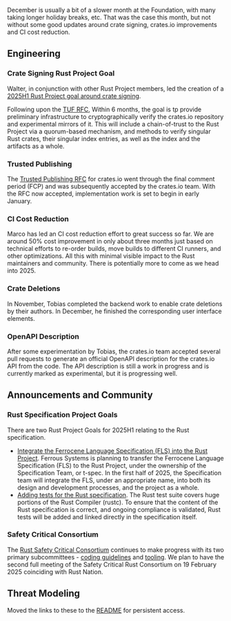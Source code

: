 December is usually a bit of a slower month at the Foundation, with many taking longer holiday breaks, etc. That was the case this month, but not without some good updates around crate signing, crates.io improvements and CI cost reduction.

## Engineering

### Crate Signing Rust Project Goal

Walter, in conjunction with other Rust Project members, led the creation of a [2025H1 Rust Project goal around crate signing](https://rust-lang.github.io/rust-project-goals/2025h1/verification-and-mirroring.html).

Following upon the [TUF RFC](https://github.com/rust-lang/rfcs/pull/3724), Within 6 months, the goal is tp provide preliminary infrastructure to cryptographically verify the crates.io repository and experimental mirrors of it. This will include a chain-of-trust to the Rust Project via a quorum-based mechanism, and methods to verify singular Rust crates, their singular index entries, as well as the index and the artifacts as a whole.

### Trusted Publishing

The [Trusted Publishing RFC](https://github.com/rust-lang/rfcs/pull/3691) for crates.io went through the final comment period (FCP) and was subsequently accepted by the crates.io team. With the RFC now accepted, implementation work is set to begin in early January.

### CI Cost Reduction

Marco has led an CI cost reduction effort to great success so far. We are around 50% cost improvement in only about three months just based on technical efforts to re-order builds, move builds to different CI runners, and other optimizations. All this with minimal visible impact to the Rust maintainers and community. There is potentially more to come as we head into 2025.

### Crate Deletions

In November, Tobias completed the backend work to enable crate deletions by their authors. In December, he finished the corresponding user interface elements.

### OpenAPI Description

After some experimentation by Tobias, the crates.io team accepted several pull requests to generate an official OpenAPI description for the crates.io API from the code. The API description is still a work in progress and is currently marked as experimental, but it is progressing well.


## Announcements and Community

### Rust Specification Project Goals

There are two Rust Project Goals for 2025H1 relating to the Rust specification.

- [Integrate the Ferrocene Language Specification (FLS) into the Rust Project](https://rust-lang.github.io/rust-project-goals/2025h1/spec-fls-integration.html). Ferrous Systems is planning to transfer the Ferrocene Language Specification (FLS) to the Rust Project, under the ownership of the Specification Team, or t-spec. In the first half of 2025, the Specification team will integrate the FLS, under an appropriate name, into both its design and development processes, and the project as a whole.
- [Adding tests for the Rust specification](https://rust-lang.github.io/rust-project-goals/2025h1/spec-testing.html). The Rust test suite covers huge portions of the Rust Compiler (rustc). To ensure that the content of the Rust specification is correct, and ongoing compliance is validated, Rust tests will be added and linked directly in the specification itself.

### Safety Critical Consortium

The [Rust Safety Critical Consortium](https://github.com/rustfoundation/safety-critical-rust-consortium/) continues to make progress with its two primary subcommittees - [coding guidelines](http://subcommittee/coding-guidelines/README.md) and [tooling](http://subcommittee/tooling/README.md). We plan to have the second full meeting of the Safety Critical Rust Consortium on 19 February 2025 coinciding with Rust Nation. 

## Threat Modeling

Moved the links to these to the [README](./README.md) for persistent access.